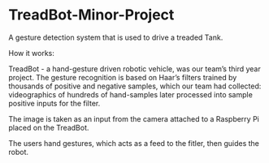 # TreadBot-Minor-Project
A gesture detection system that is used to drive a treaded Tank.

How it works:

TreadBot - a hand-gesture driven robotic vehicle, was our team’s third year project. 
The gesture recognition is based on Haar’s filters trained by thousands of positive and negative samples, which our team had 
collected: videographics of hundreds of hand-samples later processed into sample positive inputs for the filter.

The image is taken as an input from the camera attached to a Raspberry Pi placed on the TreadBot.

The users hand gestures, which acts as a feed to the fitler, then guides the robot.
